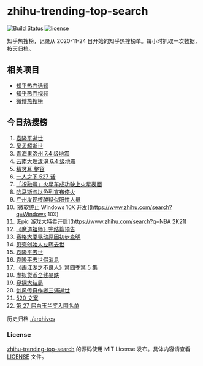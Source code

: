 # zhihu-trending-top-search

[![Build Status](https://github.com/justjavac/zhihu-trending-top-search/workflows/ci/badge.svg?branch=main)](https://github.com/justjavac/zhihu-trending-top-search/actions)
[![license](https://img.shields.io/github/license/justjavac/zhihu-trending-top-search)](https://github.com/justjavac/zhihu-trending-top-search/blob/main/LICENSE)

知乎热搜榜，记录从 2020-11-24 日开始的知乎热搜榜单。每小时抓取一次数据，按天[归档](./archives)。

## 相关项目

- [知乎热门话题](https://github.com/justjavac/zhihu-trending-hot-questions)
- [知乎热门视频](https://github.com/justjavac/zhihu-trending-hot-video)
- [微博热搜榜](https://github.com/justjavac/weibo-trending-hot-search)

## 今日热搜榜

<!-- BEGIN -->
<!-- 最后更新时间 Sat May 22 2021 22:05:11 GMT+0800 (China Standard Time) -->

1. [袁隆平逝世](https://www.zhihu.com/search?q=袁隆平)
2. [吴孟超逝世](https://www.zhihu.com/search?q=吴孟超)
3. [青海果洛州 7.4 级地震](https://www.zhihu.com/search?q=青海地震)
4. [云南大理漾濞 6.4 级地震](https://www.zhihu.com/search?q=云南地震)
5. [精灵耳 整容](https://www.zhihu.com/search?q=精灵耳)
6. [一人之下 527 话](https://www.zhihu.com/search?q=一人之下)
7. [「祝融号」火星车成功驶上火星表面](https://www.zhihu.com/search?q=祝融号)
8. [哈马斯与以色列宣布停火](https://www.zhihu.com/search?q=以色列哈马斯)
9. [广州发现核酸疑似阳性人员](https://www.zhihu.com/search?q=广州核酸疑似阳性)
10. [微软终止 Windows 10X 开发](https://www.zhihu.com/search?q=Windows 10X)
11. [Epic 游戏大特卖开启](https://www.zhihu.com/search?q=NBA 2K21)
12. [《魔道祖师》完结篇预告](https://www.zhihu.com/search?q=魔道祖师)
13. [赛格大厦晃动原因初步查明](https://www.zhihu.com/search?q=赛格大厦)
14. [贝壳创始人左晖去世](https://www.zhihu.com/search?q=贝壳创始人去世)
15. [袁隆平去世](https://www.zhihu.com/search?q=袁隆平)
16. [袁隆平去世假消息](https://www.zhihu.com/search?q=袁隆平)
17. [《画江湖之不良人》第四季第 5 集](https://www.zhihu.com/search?q=画江湖之不良人第四季)
18. [虚拟货币全线暴跌](https://www.zhihu.com/search?q=币圈崩盘)
19. [窥探大结局](https://www.zhihu.com/search?q=窥探)
20. [剑风传奇作者三浦逝世](https://www.zhihu.com/search?q=剑风传奇)
21. [520 文案](https://www.zhihu.com/search?q=520文案)
22. [第 27 届白玉兰奖入围名单](https://www.zhihu.com/search?q=白玉兰奖)

<!-- END -->

历史归档 [./archives](./archives)

### License

[zhihu-trending-top-search](https://github.com/justjavac/zhihu-trending-top-search)
的源码使用 MIT License 发布。具体内容请查看 [LICENSE](./LICENSE) 文件。
